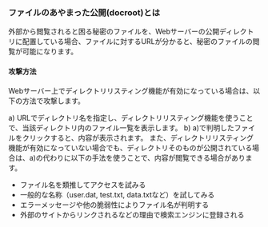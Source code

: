 ### ファイルのあやまった公開(docroot)とは

外部から閲覧されると困る秘密のファイルを、Webサーバーの公開ディレクトリに配置している場合、ファイルに対するURLが分かると、秘密のファイルの閲覧が可能になります。

#### 攻撃方法
Webサーバー上でディレクトリリスティング機能が有効になっている場合は、以下の方法で攻撃します。

a) URLでディレクトリ名を指定し、ディレクトリリスティング機能を使うことで、当該ディレクトリ内のファイル一覧を表示します。
b) a)で判明したファイルをクリックすると、内容が表示されます。
また、ディレクトリリスティング機能が有効になっていない場合でも、ディレクトリそのものが公開されている場合は、a)の代わりに以下の手法を使うことで、内容が閲覧できる場合があります。

 - ファイル名を類推してアクセスを試みる
 - 一般的な名称（user.dat, test.txt, data.txtなど）を試してみる
 - エラーメッセージや他の脆弱性によりファイル名が判明する
 - 外部のサイトからリンクされるなどの理由で検索エンジンに登録される
